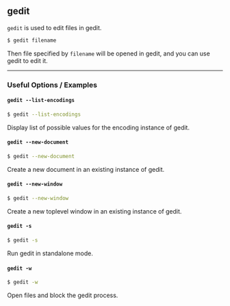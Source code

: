 gedit
---

`gedit` is used to edit files in gedit.

~~~ bash
$ gedit filename
~~~

Then file specified by `filename` will be opened in gedit, and you can use gedit to edit it.

---

### Useful Options / Examples

#### `gedit --list-encodings`

~~~ bash
$ gedit --list-encodings
~~~

Display list of possible values for the encoding instance of gedit.

#### `gedit --new-document`

~~~ bash
$ gedit --new-document
~~~

Create a new document in an existing instance of gedit.

#### `gedit --new-window`

~~~ bash
$ gedit --new-window
~~~

Create a new toplevel window in an existing instance of gedit.

#### `gedit -s`

~~~ bash
$ gedit -s
~~~

Run gedit in standalone mode.

#### `gedit -w`

~~~ bash
$ gedit -w
~~~

Open files and block the gedit process.
